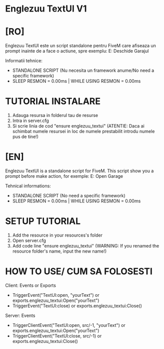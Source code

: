 # Englezuu TextUI V1 
# [RO] 

Englezuu TextUI este un script standalone pentru FiveM care afiseaza un prompt inainte de a face o actiune, spre exemplu: E: Deschide Garajul

Informatii tehnice: 

- STANDALONE SCRIPT (Nu necesita un framework anume/No need a specific framework) 
- SLEEP RESMON = 0.00ms | WHILE USING RESMON = 0.00ms

# TUTORIAL INSTALARE 
1) Adauga resursa in folderul tau de resurse 
2) Intra in server.cfg 
3) Si scrie linia de cod "ensure englezuu_textui" (ATENTIE: Daca ai schimbat numele resursei in loc de numele prestabilit introdu numele pus de tine!)

# [EN] 

Englezuu TextUI is a standalone script for FiveM. This script show you a prompt before make action, for exemple: E: Open Garage

Tehnical informations: 

- STANDALONE SCRIPT (No need a specific framework) 
- SLEEP RESMON = 0.00ms | WHILE USING RESMON = 0.00ms

# SETUP TUTORIAL 
1) Add the resource in your resources's folder 
2) Open server.cfg 
3) Add code line "ensure englezuu_textui" (WARNING: If you renamed the resource folder's name, input the new name!)

# HOW TO USE/ CUM SA FOLOSESTI

Client: Events or Exports 
- TriggerEvent("TextUI:open, "yourText") or exports.englezuu_textui:Open("yourText")
- TriggerEvent("TextUI:close) or exports.englezuu_textui:Close()

Server: Events
- TriggerClientEvent("TextUI:open, src/-1, "yourText") or exports.englezuu_textui:Open("yourText")
- TriggerClientEvent("TextUI:close, src/-1) or exports.englezuu_textui:Close()
